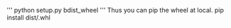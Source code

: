 '''
python setup.py bdist_wheel
'''
Thus you can pip the wheel at local.
pip install dist/<something>.whl
